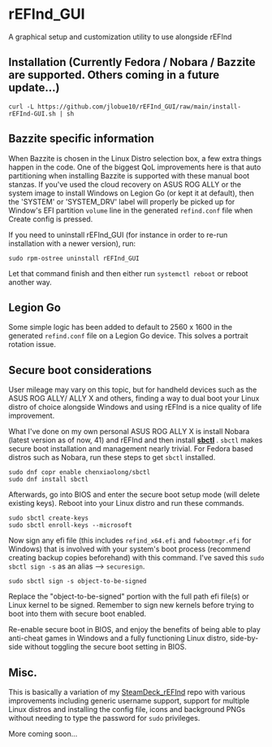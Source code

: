 # rEFInd_GUI
A graphical setup and customization utility to use alongside rEFInd

## Installation (Currently Fedora / Nobara / Bazzite are supported. Others coming in a future update...)

```
curl -L https://github.com/jlobue10/rEFInd_GUI/raw/main/install-rEFInd-GUI.sh | sh
```

## Bazzite specific information

When Bazzite is chosen in the Linux Distro selection box, a few extra things happen in the code.
One of the biggest QoL improvements here is that auto partitioning when installing Bazzite is supported with these manual boot stanzas.
If you've used the cloud recovery on ASUS ROG ALLY or the system image to install Windows on Legion Go (or kept it at default), then the 'SYSTEM' or 'SYSTEM_DRV' label will properly be picked up for Window's EFI partition `volume` line in the generated `refind.conf` file when Create config is pressed.

If you need to uninstall rEFInd_GUI (for instance in order to re-run installation with a newer version), run:

```
sudo rpm-ostree uninstall rEFInd_GUI
```

Let that command finish and then either run `systemctl reboot` or reboot another way.

## Legion Go

Some simple logic has been added to default to 2560 x 1600 in the generated `refind.conf` file on a Legion Go device. This solves a portrait rotation issue.

## Secure boot considerations

User mileage may vary on this topic, but for handheld devices such as the ASUS ROG ALLY/ ALLY X and others, finding a way to dual boot your Linux distro of choice alongside Windows and using rEFInd is a nice quality of life improvement.

What I've done on my own personal ASUS ROG ALLY X is install Nobara (latest version as of now, 41) and rEFInd and then install **[sbctl](https://github.com/Foxboron/sbctl)** . `sbctl` makes secure boot installation and management nearly trivial.
For Fedora based distros such as Nobara, run these steps to get `sbctl` installed.

```
sudo dnf copr enable chenxiaolong/sbctl
sudo dnf install sbctl
```

Afterwards, go into BIOS and enter the secure boot setup mode (will delete existing keys). Reboot into your Linux distro and run these commands.

```
sudo sbctl create-keys
sudo sbctl enroll-keys --microsoft
```

Now sign any efi file (this includes `refind_x64.efi` and `fwbootmgr.efi` for Windows) that is involved with your system's boot process (recommend creating backup copies beforehand) with this command. I've saved this `sudo sbctl sign -s` as an alias --> `securesign`.

```
sudo sbctl sign -s object-to-be-signed
```

Replace the "object-to-be-signed" portion with the full path efi file(s) or Linux kernel to be signed. Remember to sign new kernels before trying to boot into them with secure boot enabled.

Re-enable secure boot in BIOS, and enjoy the benefits of being able to play anti-cheat games in Windows and a fully functioning Linux distro, side-by-side without toggling the secure boot setting in BIOS.

## Misc.

This is basically a variation of my [SteamDeck_rEFInd](https://github.com/jlobue10/SteamDeck_rEFInd) repo with various improvements including generic username support, support for multiple Linux distros and installing the config file, icons and background PNGs without needing to type the password for `sudo` privileges.

More coming soon...
